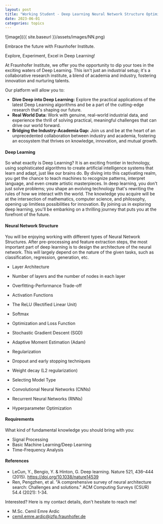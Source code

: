 ```yaml
---
layout: post
title: "Working Student - Deep Learning Neural Network Structure Optimization"
date: 2023-06-01
categories: topics
---
```


![image]({{ site.baseurl }}/assets/images/NN.png)

Embrace the future with Fraunhofer Institute.

Explore, Experiment, Excel in Deep Learning!

At Fraunhofer Institute, we offer you the opportunity to dip your toes in the exciting waters of Deep Learning. This isn't just an industrial setup; it's a collaborative research institute, a blend of academia and industry, fostering innovation and nurturing talents.

Our platform will allow you to:

- **Dive Deep into Deep Learning:** Explore the practical applications of the latest Deep Learning algorithms and be a part of the cutting-edge research that's shaping our future.
- **Real World Data:** Work with genuine, real-world industrial data, and experience the thrill of solving practical, meaningful challenges that can drive our world forward.
- **Bridging the Industry-Academia Gap:** Join us and be at the heart of an unprecedented collaboration between industry and academia, fostering an ecosystem that thrives on knowledge, innovation, and mutual growth.

#### Deep Learning
So what exactly is Deep Learning? It is an exciting frontier in technology, using sophisticated algorithms to create artificial intelligence systems that learn and adapt, just like our brains do. By diving into this captivating realm, you get the chance to teach machines to recognize patterns, interpret language, and even create artistic masterpieces. In deep learning, you don't just solve problems; you shape an evolving technology that's rewriting the rules of how we interact with the world. The knowledge you acquire will be at the intersection of mathematics, computer science, and philosophy, opening up limitless possibilities for innovation. By joining us in exploring deep learning, you'll be embarking on a thrilling journey that puts you at the forefront of the future.

#### Neural Network Structure
You will be enjoying working with different types of Neural Network Structures. After pre-processing and feature extraction steps, the most important part of deep learning is to design the architecture of the neural network. This will largely depend on the nature of the given tasks, such as classification, regression, generation, etc.

- Layer Architecture
 - Number of layers and the number of nodes in each layer
 - Overfitting-Performance Trade-off

- Activation Functions
 - The ReLU (Rectified Linear Unit)
 - Softmax

- Optimization and Loss Function
 - Stochastic Gradient Descent (SGD)
 - Adaptive Moment Estimation (Adam)

- Regularization
 - Dropout and early stopping techniques
 - Weight decay (L2 regularization)

- Selecting Model Type
 - Convolutional Neural Networks (CNNs)
 - Recurrent Neural Networks (RNNs)

- Hyperparameter Optimization

#### Requirements
What kind of fundamental knowledge you should bring with you:
- Signal Processing
- Basic Machine Learning/Deep Learning 
- Time-Frequency Analysis

#### References
- LeCun, Y., Bengio, Y. & Hinton, G. Deep learning. Nature 521, 436–444 (2015). https://doi.org/10.1038/nature14539
- Ren, Pengzhen, et al. "A comprehensive survey of neural architecture search: Challenges and solutions." ACM Computing Surveys (CSUR) 54.4 (2021): 1-34.

Interested? Here is my contact details, don't hesitate to reach me!
- M.Sc. Cemil Emre Ardic
- cemil.emre.ardic@izfp.fraunhofer.de
